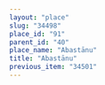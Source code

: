 ```yaml
---
layout: "place"
slug: "34498"
place_id: "91"
parent_id: "40"
place_name: "Abastānu"
title: "Abastānu"
previous_item: "34501"
---
```

